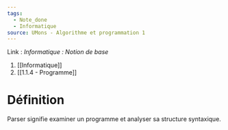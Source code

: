 ```yaml
---
tags:
  - Note_done
  - Informatique
source: UMons - Algorithme et programmation 1
---
```


Link : 
_Informatique : Notion de base_
1. [[Informatique]]
2. [[1.1.4 - Programme]]

# Définition
Parser signifie examiner un programme et analyser sa structure syntaxique.
